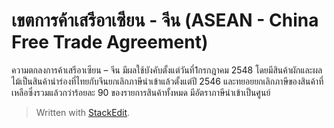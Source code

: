 
เขตการค้าเสรีอาเซียน - จีน (ASEAN - China Free Trade Agreement)
===

ความตกลงการค้าเสรีอาเซียน – จีน มีผลใช้บังคับตั้งแต่วันที่1กรกฎาคม 2548 โดยมีสินค้าผักและผลไม้เป็นสินค้านำร่องที่ไทยกับจีนยกเลิกภาษีนำเข้าแล้วตั้งแต่ปี 2546 และทยอยยกเลิกภาษีของสินค้าที่เหลือซึ่งรวมแล้วกว่าร้อยละ 90 ของรายการสินค้าทั้งหมด มีอัตราภาษีนำเข้าเป็นศูนย์

> Written with [StackEdit](https://stackedit.io/).
<!--stackedit_data:
eyJoaXN0b3J5IjpbMTI3NzIxNzQ0M119
-->